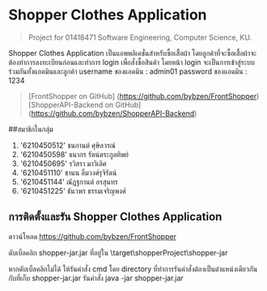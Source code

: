 # Shopper Clothes Application

> Project for 01418471 Software Engineering, Computer Science, KU.

Shopper Clothes Application เป็นแอพพลิเคชั่นสำหรับซื้อเสื้อผ้า
โดยลูกค้าที่จะซื้อเสื้อผ้าจะต้องทำการลงทะเบียนก่อนและทำการ login เพื่อสั่งซื้อสินค้า
โดยหน้า login จะเป็นการเข้าสู่ระบบร่วมกันทั้งแอดมินและลูกค้า
username ของแอดมิน : admin01
password ของแอดมิน : 1234

> [FrontShopper on GitHub] (https://github.com/bybzen/FrontShopper)
> [ShopperAPI-Backend on GitHub] (https://github.com/bybzen/ShopperAPI-Backend)

##สมาชิกในกลุ่ม

1. '6210450512' ชนกานต์  ศุษิลวรณ์
1. '6210450598' ธนากร รัตน์ตระกูลทิพย์
1. '6210450695' รวิสรา มาวิเลิศ
1. '6210451110' ชานน ลิ้มวงศ์รุจิรัตน์
1. '6210451144' ณัฎฐกานต์ อรสุนทร
1. '6210451225' ธันวพร ธรรมเจริญพงศ์

## การติดตั้งและรัน Shopper Clothes Application
ดาวน์โหลด https://github.com/bybzen/FrontShopper

ดับเบิ้ลคลิก shopper-jar.jar ที่อยู่ใน \target\shopperProject\shopper-jar

หากดับเบิ้ลคลิกไม่ได้ ให้รันคำสั่ง cmd โดย directory ที่ทำการรันคำสั่งต้องเป็นตำแหน่งเดียวกันกับที่เก็บ shopper-jar.jar รันคำสั่ง java -jar shopper-jar.jar